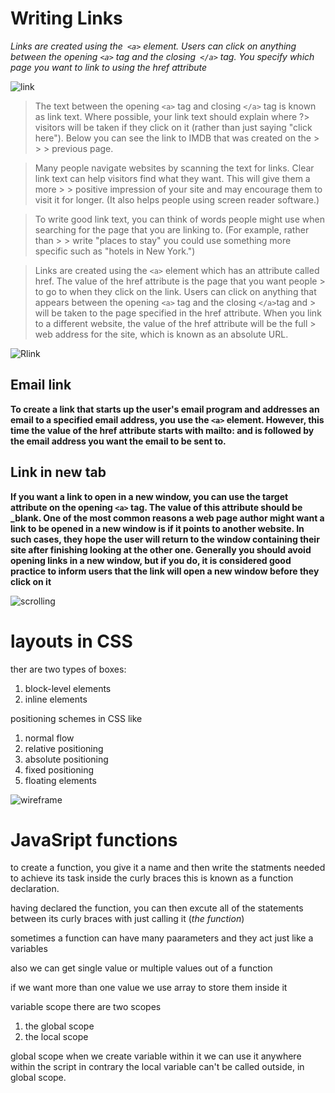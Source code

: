 # Writing Links

*Links are created using the``` <a>``` element. Users can click on anything between the opening ```<a>``` tag and the closing``` </a>``` tag. You specify which page you want to link to using the href attribute*

![link](https://lh3.googleusercontent.com/5Jdmni4_RDcwQd7PvEH29O0a693ulpJBurkEbaE2p_XwQ1DYaamiyJNx15iRB9xDhawoFG5aBm8jmsmPoYsXDxLGdFNK2ytClvlzvrZjhi21Mhr0uemjR6fnS3e0xzxzezYseezkatmUX-FoVBWcLeIh9NMb5ap4b207FDYangpsMt89Pf8Kd1cLOrPVycvhf6EGLVScggZzcP2mEEKfmO24C-9X-YwPYNTtf0_Sr9DInotjOwns0qp8Tzq9BDG8PkHcmqkbEeZaeZywwPcMYPt51rdArvEAFubrN3A6K7ceXBkF5AMEM1VLh2bE5g5uRsXY-1b_AMWiz8dMkUvxg04dKbqOGpJmjOTWDZdosypZSCyeLR5HuCsJ59MhGwq_KPrGn_LlCNT0ICdYECEm5AU8d1bT834TKM5ZGTDsqkSLrcFa1FMs1q3IrpVwYjpHDCo9aEhSV0wxqwVSz6u-ZGIDfLTmYkQpAqUKa1fg_XHgBCg-pXzvcFc3SPHdOWuPOk3h-i4SFni-l3zpx6My6fIGDRlWQdWw31bgCwzEpYdbAeVmVWvJHSZfdPwGzCfHPi3Z4nbA3sY-4Zu9Znoxs-BwY99u2HgpJak6CA8k6nS6wdU4nQLMizBo7xim16yGo_8TJJOO_ekU52Fyg0LgQB1E1VPJ6G67ezqneP5_HMbga5PiZQAzxEmHI2Uo=w1032-h392-no?authuser=0)  




> The text between the opening ```<a>``` tag and closing ```</a>``` tag is known as link text. Where possible, your link text should explain where ?> visitors will be taken if they click on it (rather than just saying "click here"). Below you can see the link to IMDB that was created on the > > > previous page.  

> Many people navigate websites by scanning the text for links. Clear link text can help visitors find what they want. This will give them a more > > positive impression of your site and may encourage them to visit it for longer. (It also helps people using screen reader software.)

> To write good link text, you can think of words people might use when searching for the page that you are linking to. (For example, rather than > > write "places to stay" you could use something more specific such as "hotels in New York.")



> Links are created using the ```<a>``` element which has an attribute called href. The value of the href attribute is the page that you want people > to go to when they click on the link. Users can click on anything that appears between the opening ```<a>``` tag and the closing ```</a>```tag and > will be taken to the page specified in the href attribute. When you link to a different website, the value of the href attribute will be the full > web address for the site, which is known as an absolute URL.

![Rlink](https://lh3.googleusercontent.com/8VDiRxU76SYFSzaGHmVnx1_D36Yq62bsJx9VjZY9uJflieTKDdrYAZgV6zE6XZpi6ujE8U8oGoRan7TWbbBhP46VDXC6_N2hJcDLiSlTwhFfUZqGmJqpHkaLw85_S_PvYGZYo2iL1ocnB-NYuS7dkyO4T2ItUnAyHCI_JS6blUOvNAlOkykZERHChqtXJiQlRiS7Rd8v__-gjWNVQKaFbW7YiVc0BZ3QfcBj-Rv64O0IZinZP2AEqhrU4IjnMLOAXeuqBPsFOPUE612tujMFu4nax9mN43Hhz3I_7o5S3KB-pWzHeHWvnRZNGvvTnXIzZbxjQ0YEsbJ1in6Cz3WiQX4k8z5I3Kj9I7CNd5iZQILCjhYxg1VSbvd49i6kkwPbzU6hbTz1dKdSWIgkUYN0U1cMRcKotNEKTW5L3Cmgbidf5jnTT6zm6iqajKMbLekcHrN7J4CAI6QNxuoClr7178h5TEO8T_X5XtPkZixKEyGMO8BOhDUFK8ZtEWvmdpt5ZXp-kjUV39AGzEHzm5asN6qangL8MGF2KeCjt28BFpkRpu3ixSQyznJ56_8ptTtvAxLRGKxxI6IHNcAh9Y3qU27KnJjsOpMiqlaucpwmZsHKehYm3WHtur4eMVDxsnKHd7v9CI1vmJpRL63dYgxNotzbm0bX0fTBIfWWCg51awfA2Jq-gDRzn7w4lrT2=w1026-h592-no?authuser=0)


  
## Email link

**To create a link that starts up the user's email program and addresses an email to a specified email address, you use the ```<a>``` element. However, this time the value of the href attribute starts with mailto: and is followed by the email address you want the email to be sent to.**

## Link in new tab 

**If you want a link to open in a new window, you can use the target attribute on the opening ```<a>``` tag. The value of this attribute should be _blank. One of the most common reasons a web page author might want a link to be opened in a new window is if it points to another website. In such cases, they hope the user will return to the window containing their site after finishing looking at the other one. Generally you should avoid opening links in a new window, but if you do, it is considered good practice to inform users that the link will open a new window before they click on it**


![scrolling](https://lh3.googleusercontent.com/5YmeYoDCRXsLZ7e31GoWYpQ6N-dOBmbg2Em7WT6qpFTpF5EpkDYKDkxP_ll8YdTIHeGRgxPmYAgM5a32PamS3hppWFlbochZUMBZpfN1iBZcQiXg_PjaP247OWLKx2PP4i9lsMM40lxgbR9GWWkqmo3vFx7pj1nk7C2yAMeV92o1vAR0676A5s_fjT3WvSY8-qZgMx5-y9T8xvp0Npxe8GJfas8cAsF2JJBqCbhNOr1tFqwhnMZ5C9Z2gj1m06g40WXOfasqryTutpeGMV8hK-_7I24MHYJDYU0QpCkGccoHrTgeTk13OG-eTp0le7PxIIKKge--ahmI1zZ7f6Qi921q27Tqxv3el7ijRwyX32P5KEUWwYB0U2BjH4KQi83d3DVzbLY3dMoz0JZfsPVDEWX5yRzXHyge9PNhiwEaLzAA5DPkEL4JUOtrcyzRyw_episJJGczD9Nk8NmcvFhlRDSnp2X1EzIG8FS8YoSdXlop-DQkeyEQdgkCfTmVfL_BDI2fZ2IsyJoxcDKxo90Outx4nqtbqfDS-8QKjUn6x4Up5s41gWUxht-hKw3U53ilCb7rJtQeU1FgGlHk9QmKbTYFyYWwnedwutrb9wh2cZtNCTMu7hapHQ-fyO4wInwDS46z27I_C6c6FSZpMiMYBia_JKhX6243r_M4EvJkBXHN87Lgxb3u43fg-bGz=w1017-h852-no?authuser=0)


 
# layouts in CSS

ther are two types of boxes: 
1. block-level elements 
2. inline elements


positioning schemes in CSS like
1. normal flow
2. relative positioning 
3. absolute positioning 
4. fixed positioning
5. floating elements

![wireframe](https://miro.medium.com/max/3392/1*ia4V5qfk6Ki3iWIn-SmErw.png)


# JavaSript functions 

to create a function, you give it a name and then write the statments needed to achieve its task inside the curly braces this is known as a function declaration.


having declared the function, you can then excute all of the statements between its curly braces with just calling it (*the function*)


sometimes a function can have many paarameters and they act just like a variables 

also we can get single value or multiple values out of a function 

if we want more than one value we use array to store them inside it

variable scope there are two scopes 
1. the global scope 
2. the local scope 

global scope when we create variable within it we can use it anywhere within the script in contrary the local variable can't be called outside, in global scope.




